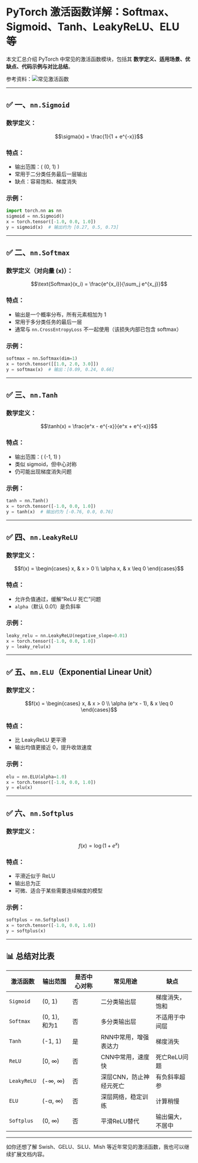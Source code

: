 
# PyTorch 激活函数详解：Softmax、Sigmoid、Tanh、LeakyReLU、ELU 等

本文汇总介绍 PyTorch 中常见的激活函数模块，包括其 **数学定义、适用场景、优缺点、代码示例与对比总结**。

参考资料：![常见激活函数](https://blog.csdn.net/weixin_44115575/article/details/139835864?ops_request_misc=%257B%2522request%255Fid%2522%253A%2522687b94156cb4f0f8ab9d32a8392aa359%2522%252C%2522scm%2522%253A%252220140713.130102334..%2522%257D&request_id=687b94156cb4f0f8ab9d32a8392aa359&biz_id=0&utm_medium=distribute.pc_search_result.none-task-blog-2~all~top_positive~default-1-139835864-null-null.142^v102^pc_search_result_base6&utm_term=%E6%BF%80%E6%B4%BB%E5%87%BD%E6%95%B0&spm=1018.2226.3001.4187)

---

## ✅ 一、`nn.Sigmoid`

### 数学定义：
```math
\sigma(x) = \frac{1}{1 + e^{-x}}
```

### 特点：
- 输出范围：\( (0, 1) \)
- 常用于二分类任务最后一层输出
- 缺点：容易饱和、梯度消失

### 示例：
```python
import torch.nn as nn
sigmoid = nn.Sigmoid()
x = torch.tensor([-1.0, 0.0, 1.0])
y = sigmoid(x)  # 输出约为 [0.27, 0.5, 0.73]
```

---

## ✅ 二、`nn.Softmax`

### 数学定义（对向量 \(x\)）：
```math
\text{Softmax}(x_i) = \frac{e^{x_i}}{\sum_j e^{x_j}}
```

### 特点：
- 输出是一个概率分布，所有元素相加为 1
- 常用于多分类任务的最后一层
- 通常与 `nn.CrossEntropyLoss` 不一起使用（该损失内部已包含 softmax）

### 示例：
```python
softmax = nn.Softmax(dim=1)
x = torch.tensor([[1.0, 2.0, 3.0]])
y = softmax(x)  # 输出：[0.09, 0.24, 0.66]
```

---

## ✅ 三、`nn.Tanh`

### 数学定义：
```math
\tanh(x) = \frac{e^x - e^{-x}}{e^x + e^{-x}}
```

### 特点：
- 输出范围：\( (-1, 1) \)
- 类似 sigmoid，但中心对称
- 仍可能出现梯度消失问题

### 示例：
```python
tanh = nn.Tanh()
x = torch.tensor([-1.0, 0.0, 1.0])
y = tanh(x)  # 输出约为 [-0.76, 0.0, 0.76]
```

---

## ✅ 四、`nn.LeakyReLU`

### 数学定义：
```math
f(x) = \begin{cases}
x, & x > 0 \\
\alpha x, & x \leq 0
\end{cases}
```

### 特点：
- 允许负值通过，缓解“ReLU 死亡”问题
- `alpha`（默认 0.01）是负斜率

### 示例：
```python
leaky_relu = nn.LeakyReLU(negative_slope=0.01)
x = torch.tensor([-1.0, 0.0, 1.0])
y = leaky_relu(x)
```

---

## ✅ 五、`nn.ELU`（Exponential Linear Unit）

### 数学定义：
```math
f(x) = \begin{cases}
x, & x > 0 \\
\alpha (e^x - 1), & x \leq 0
\end{cases}
```

### 特点：
- 比 LeakyReLU 更平滑
- 输出均值更接近 0，提升收敛速度

### 示例：
```python
elu = nn.ELU(alpha=1.0)
x = torch.tensor([-1.0, 0.0, 1.0])
y = elu(x)
```

---

## ✅ 六、`nn.Softplus`

### 数学定义：
```math
f(x) = \log(1 + e^x)
```

### 特点：
- 平滑近似于 ReLU
- 输出总为正
- 可微、适合于某些需要连续梯度的模型

### 示例：
```python
softplus = nn.Softplus()
x = torch.tensor([-1.0, 0.0, 1.0])
y = softplus(x)
```

---

## 📊 总结对比表

| 激活函数       | 输出范围     | 是否中心对称 | 常见用途                   | 缺点                   |
|----------------|---------------|---------------|----------------------------|------------------------|
| `Sigmoid`      | (0, 1)         | 否            | 二分类输出层               | 梯度消失，饱和         |
| `Softmax`      | (0, 1), 和为1  | 否            | 多分类输出层               | 不适用于中间层         |
| `Tanh`         | (-1, 1)        | 是            | RNN中常用，增强表达力      | 梯度消失               |
| `ReLU`         | [0, ∞)         | 否            | CNN中常用，速度快          | 死亡ReLU问题           |
| `LeakyReLU`    | (-∞, ∞)        | 否            | 深层CNN，防止神经元死亡    | 有负斜率超参           |
| `ELU`          | (-α, ∞)        | 否            | 深层网络，稳定训练         | 计算稍慢               |
| `Softplus`     | (0, ∞)         | 否            | 平滑ReLU替代               | 输出偏大，不居中       |

---

如你还想了解 Swish、GELU、SiLU、Mish 等近年常见的激活函数，我也可以继续扩展文档内容。
